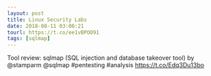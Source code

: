 ```yaml
---
layout: post
title: Linux Security Labs
date: 2018-08-11 03:00:21
tourl: https://t.co/ee1vBPOO91
tags: [sqlmap]
---
```

Tool review: sqlmap (SQL injection and database takeover tool) by @stamparm @sqlmap #pentesting #analysis https://t.co/Edq3Du13bo